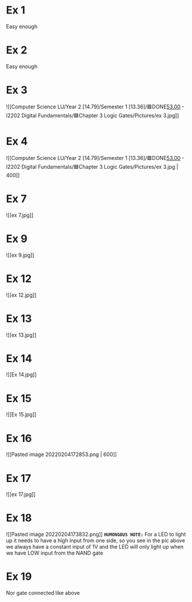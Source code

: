 # Ex 1
Easy enough

# Ex 2
Easy enough

# Ex 3
![[Computer Science LU/Year 2 [14.79]/Semester 1 [13.36]/🟥DONE[53.00](4) - I2202 Digital Fundamentals/🟦Chapter 3 Logic Gates/Pictures/ex 3.jpg]]
# Ex 4

![[Computer Science LU/Year 2 [14.79]/Semester 1 [13.36]/🟥DONE[53.00](4) - I2202 Digital Fundamentals/🟦Chapter 3 Logic Gates/Pictures/ex 3.jpg | 400]]


# Ex 7
![[ex 7.jpg]]

# Ex 9
![[ex 9.jpg]]

# Ex 12
![[ex 12.jpg]]

# Ex 13
![[ex 13.jpg]]

# Ex 14
![[Ex 14.jpg]]

# Ex 15
![[Ex 15.jpg]]

# Ex 16
![[Pasted image 20220204172853.png | 600]]
# Ex 17
![[ex 17.jpg]]

# Ex 18
![[Pasted image 20220204173832.png]]
**`HUMONGOUS NOTE:`**
For a LED to light up it needs to have a high input from one side, so you see in the pic above we always have a constant input of 1V and the LED will only light up when we have LOW input from the NAND gate
# Ex 19
Nor gate connected like above